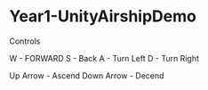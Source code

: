 # Year1-UnityAirshipDemo

Controls

W - FORWARD
S - Back
A - Turn Left
D - Turn Right

Up Arrow - Ascend
Down Arrow - Decend